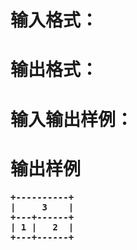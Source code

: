 

# 输入格式：



# 输出格式：



# 输入输出样例：



# 输出<strong>样例


<pre class="prettyprint">+----------+
|     3    |
+---+------+
| 1 |   2  |
+---+------+</pre>
<p>
<br/>
</p>
